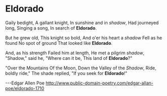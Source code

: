 # Eldorado

Gaily bedight,
A gallant knight,
In sunshine and in _shadow_,
Had journeyed long,
Singing a song,
In search of **Eldorado**.

But he grew old,
This knight so bold,
And o'er his heart a _shadow_
Fell as he found
No spot of ground
That looked like **Eldorado**.

And, as his strength
Failed him at length,
He met a pilgrim _shadow_,
"Shadow," said he,
"Where can it be,
This land of **Eldorado**?"

"Over the Mountains
Of the Moon,
Down the Valley of the _Shadow_,
Ride, boldly ride,"
The shade replied,
"If you seek for **Eldorado**!"

---Edgar Allen Poe 
   http://www.public-domain-poetry.com/edgar-allan-poe/eldorado-1710
